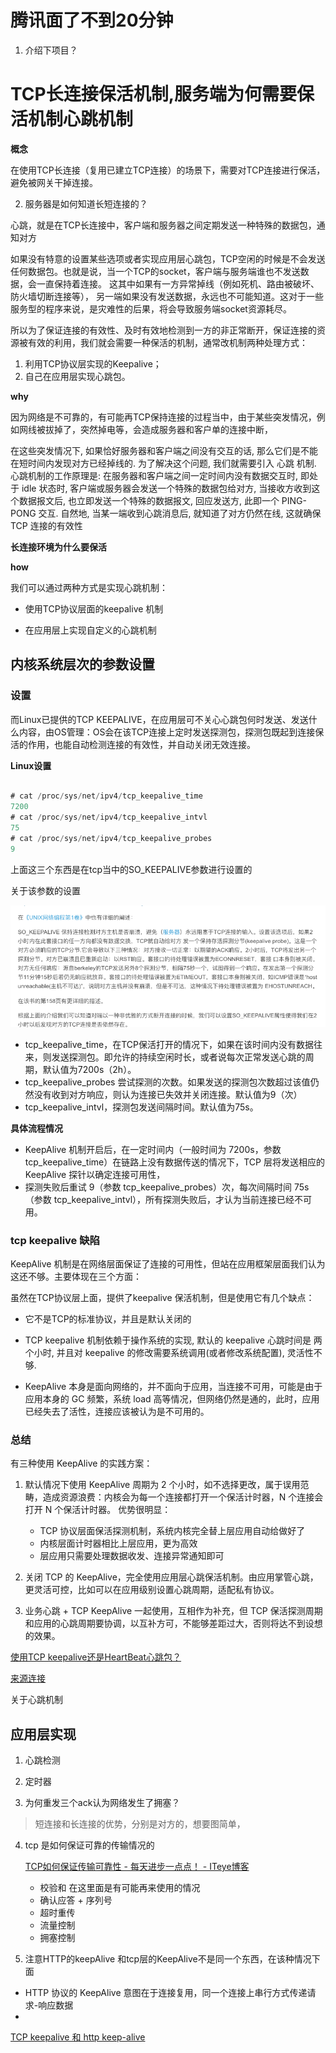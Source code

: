 # 腾讯面了不到20分钟

1. 介绍下项目？



# TCP长连接保活机制,服务端为何需要保活机制心跳机制

**概念**

在使用TCP长连接（复用已建立TCP连接）的场景下，需要对TCP连接进行保活，避免被网关干掉连接。


2. 服务器是如何知道长短连接的？

心跳，就是在TCP长连接中，客户端和服务器之间定期发送一种特殊的数据包，通知对方



如果没有特意的设置某些选项或者实现应用层心跳包，TCP空闲的时候是不会发送任何数据包。也就是说，当一个TCP的socket，客户端与服务端谁也不发送数据，会一直保持着连接。
这其中如果有一方异常掉线（例如死机、路由被破坏、防火墙切断连接等），
另一端如果没有发送数据，永远也不可能知道。这对于一些服务型的程序来说，是灾难性的后果，将会导致服务端socket资源耗尽。


所以为了保证连接的有效性、及时有效地检测到一方的非正常断开，保证连接的资源被有效的利用，我们就会需要一种保活的机制，通常改机制两种处理方式：
        
1. 利用TCP协议层实现的Keepalive；
2. 自己在应用层实现心跳包。


**why**

因为网络是不可靠的，有可能再TCP保持连接的过程当中，由于某些突发情况，例如网线被拔掉了，突然掉电等，会造成服务器和客户单的连接中断，

在这些突发情况下, 如果恰好服务器和客户端之间没有交互的话, 那么它们是不能在短时间内发现对方已经掉线的. 
为了解决这个问题, 我们就需要引入 心跳 机制. 心跳机制的工作原理是: 在服务器和客户端之间一定时间内没有数据交互时, 即处于 idle 状态时, 客户端或服务器会发送一个特殊的数据包给对方, 当接收方收到这个数据报文后, 也立即发送一个特殊的数据报文, 回应发送方, 此即一个 PING-PONG 交互. 自然地, 当某一端收到心跳消息后, 就知道了对方仍然在线, 这就确保 TCP 连接的有效性

**长连接环境为什么要保活**

**how**

我们可以通过两种方式是实现心跳机制：

- 使用TCP协议层面的keepalive 机制

- 在应用层上实现自定义的心跳机制


## 内核系统层次的参数设置

### 设置

而Linux已提供的TCP KEEPALIVE，在应用层可不关心心跳包何时发送、发送什么内容，由OS管理：OS会在该TCP连接上定时发送探测包，探测包既起到连接保活的作用，也能自动检测连接的有效性，并自动关闭无效连接。


**Linux设置**


```java

# cat /proc/sys/net/ipv4/tcp_keepalive_time
7200
# cat /proc/sys/net/ipv4/tcp_keepalive_intvl
75
# cat /proc/sys/net/ipv4/tcp_keepalive_probes
9

```

上面这三个东西是在tcp当中的SO_KEEPALIVE参数进行设置的

关于该参数的设置

![](https://github.com/wabc1994/InterviewRecord/blob/master/InterviewHistory/pic/SO_KEEPALIVE%E5%8F%82%E6%95%B0.png)



- tcp_keepalive_time，在TCP保活打开的情况下，如果在该时间内没有数据往来，则发送探测包。即允许的持续空闲时长，或者说每次正常发送心跳的周期，默认值为7200s（2h）。
- tcp_keepalive_probes 尝试探测的次数。如果发送的探测包次数超过该值仍然没有收到对方响应，则认为连接已失效并关闭连接。默认值为9（次）
- tcp_keepalive_intvl，探测包发送间隔时间。默认值为75s。


**具体流程情况**
- KeepAlive 机制开启后，在一定时间内（一般时间为 7200s，参数 tcp_keepalive_time）在链路上没有数据传送的情况下，TCP 层将发送相应的 KeepAlive 探针以确定连接可用性，
- 探测失败后重试 9（参数 tcp_keepalive_probes）次，每次间隔时间 75s（参数 tcp_keepalive_intvl），所有探测失败后，才认为当前连接已经不可用。

### tcp keepalive 缺陷


KeepAlive 机制是在网络层面保证了连接的可用性，但站在应用框架层面我们认为这还不够。主要体现在三个方面：

虽然在TCP协议层上面，提供了keepalive 保活机制，但是使用它有几个缺点：

- 它不是TCP的标准协议，并且是默认关闭的

- TCP keepalive 机制依赖于操作系统的实现, 默认的 keepalive 心跳时间是 两个小时, 并且对 keepalive 的修改需要系统调用(或者修改系统配置), 灵活性不够.

- KeepAlive 本身是面向网络的，并不面向于应用，当连接不可用，可能是由于应用本身的 GC 频繁，系统 load 高等情况，但网络仍然是通的，此时，应用已经失去了活性，连接应该被认为是不可用的。



### 总结

有三种使用 KeepAlive 的实践方案：

1. 默认情况下使用 KeepAlive 周期为 2 个小时，如不选择更改，属于误用范畴，造成资源浪费：内核会为每一个连接都打开一个保活计时器，N 个连接会打开 N 个保活计时器。 优势很明显：
    - TCP 协议层面保活探测机制，系统内核完全替上层应用自动给做好了
    - 内核层面计时器相比上层应用，更为高效
    - 层应用只需要处理数据收发、连接异常通知即可

2. 关闭 TCP 的 KeepAlive，完全使用应用层心跳保活机制。由应用掌管心跳，更灵活可控，比如可以在应用级别设置心跳周期，适配私有协议。

3. 业务心跳 + TCP KeepAlive 一起使用，互相作为补充，但 TCP 保活探测周期和应用的心跳周期要协调，以互补方可，不能够差距过大，否则将达不到设想的效果。

[使用TCP keepalive还是HeartBeat心跳包？](https://www.cnblogs.com/zhuyf87/archive/2013/01/28/2880272.html)

[来源连接](https://blog.csdn.net/lu930124/article/details/77692997)

关于心跳机制

## 应用层实现

1. 心跳检测
2. 定时器


3. 为何重发三个ack认为网络发生了拥塞？
> 短连接和长连接的优势，分别是对方的，想要图简单，


4. tcp 是如何保证可靠的传输情况的 

   [TCP如何保证传输可靠性 - 每天进步一点点！ - ITeye博客](https://uule.iteye.com/blog/2429131)
   
   - 校验和 在这里面是有可能再来使用的情况
   - 确认应答 + 序列号
   - 超时重传
   - 流量控制
   - 拥塞控制
   
5. 注意HTTP的keepAlive 和tcp层的KeepAlive不是同一个东西，在该种情况下面

- HTTP 协议的 KeepAlive 意图在于连接复用，同一个连接上串行方式传递请求-响应数据
- 

[TCP keepalive 和 http keep-alive](https://segmentfault.com/a/1190000012894416)